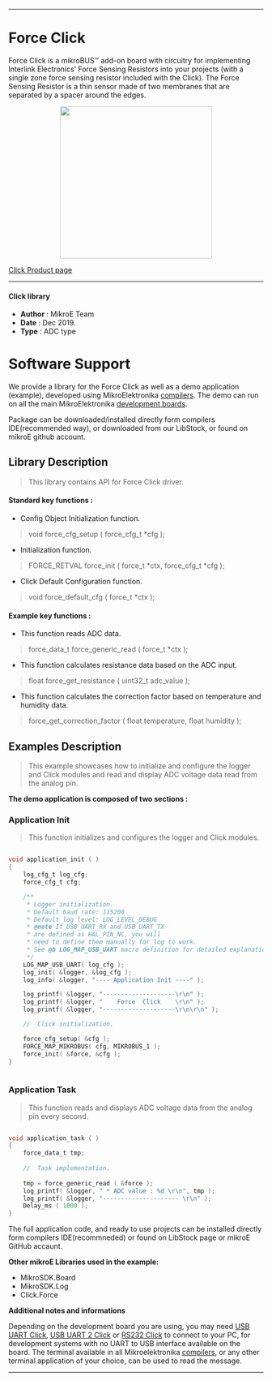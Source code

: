 
---
# Force Click

Force Click is a mikroBUS™ add-on board with circuitry for implementing Interlink Electronics’ Force Sensing Resistors into your projects (with a single zone force sensing resistor included with the Click). The Force Sensing Resistor is a thin sensor made of two membranes that are separated by a spacer around the edges.

<p align="center">
  <img src="https://download.mikroe.com/images/click_for_ide/force_click.png" height=300px>
</p>

[Click Product page](https://www.mikroe.com/force-click)

---

#### Click library 

- **Author**        : MikroE Team
- **Date**          : Dec 2019.
- **Type**          : ADC type


# Software Support

We provide a library for the Force Click 
as well as a demo application (example), developed using MikroElektronika 
[compilers](https://shop.mikroe.com/compilers). 
The demo can run on all the main MikroElektronika [development boards](https://shop.mikroe.com/development-boards).

Package can be downloaded/installed directly form compilers IDE(recommended way), or downloaded from our LibStock, or found on mikroE github account. 

## Library Description

> This library contains API for Force Click driver.

#### Standard key functions :

- Config Object Initialization function.
> void force_cfg_setup ( force_cfg_t *cfg ); 
 
- Initialization function.
> FORCE_RETVAL force_init ( force_t *ctx, force_cfg_t *cfg );

- Click Default Configuration function.
> void force_default_cfg ( force_t *ctx );


#### Example key functions :

- This function reads ADC data.
> force_data_t force_generic_read ( force_t *ctx );
 
- This function calculates resistance data based on the ADC input.
> float force_get_resistance ( uint32_t adc_value );

- This function calculates the correction factor based on temperature and humidity data.
> force_get_correction_factor ( float temperature, float humidity );

## Examples Description

> This example showcases how to initialize and configure the logger and Click modules and 
  read and display ADC voltage data read from the analog pin.

**The demo application is composed of two sections :**

### Application Init 

> This function initializes and configures the logger and Click modules. 

```c

void application_init ( )
{
    log_cfg_t log_cfg;
    force_cfg_t cfg;

    /** 
     * Logger initialization.
     * Default baud rate: 115200
     * Default log level: LOG_LEVEL_DEBUG
     * @note If USB_UART_RX and USB_UART_TX 
     * are defined as HAL_PIN_NC, you will 
     * need to define them manually for log to work. 
     * See @b LOG_MAP_USB_UART macro definition for detailed explanation.
     */
    LOG_MAP_USB_UART( log_cfg );
    log_init( &logger, &log_cfg );
    log_info( &logger, "---- Application Init ----" );

    log_printf( &logger, "--------------------\r\n" );
    log_printf( &logger, "    Force  Click    \r\n" );
    log_printf( &logger, "--------------------\r\n\r\n" );

    //  Click initialization.

    force_cfg_setup( &cfg );
    FORCE_MAP_MIKROBUS( cfg, MIKROBUS_1 );
    force_init( &force, &cfg );
}
  
```

### Application Task

> This function reads and displays ADC voltage data from the analog pin every second. 

```c

void application_task ( )
{
    force_data_t tmp;
    
    //  Task implementation.
    
    tmp = force_generic_read ( &force );
    log_printf( &logger, " * ADC value : %d \r\n", tmp );
    log_printf( &logger, "--------------------- \r\n" );
    Delay_ms ( 1000 );
}  

```

The full application code, and ready to use projects can be  installed directly form compilers IDE(recommneded) or found on LibStock page or mikroE GitHub accaunt.

**Other mikroE Libraries used in the example:** 

- MikroSDK.Board
- MikroSDK.Log
- Click.Force

**Additional notes and informations**

Depending on the development board you are using, you may need 
[USB UART Click](https://shop.mikroe.com/usb-uart-click), 
[USB UART 2 Click](https://shop.mikroe.com/usb-uart-2-click) or 
[RS232 Click](https://shop.mikroe.com/rs232-click) to connect to your PC, for 
development systems with no UART to USB interface available on the board. The 
terminal available in all Mikroelektronika 
[compilers](https://shop.mikroe.com/compilers), or any other terminal application 
of your choice, can be used to read the message.

---
